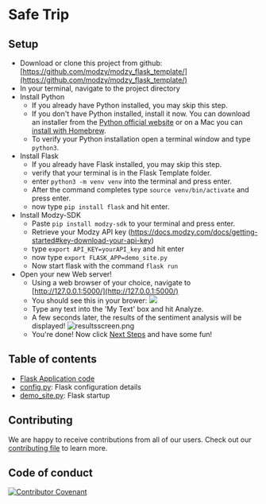 # Safe Trip





## Setup

- Download or clone this project from github: [https://github.com/modzy/modzy_flask_template/](https://github.com/modzy/modzy_flask_template/)
- In your terminal, navigate to the project directory
- Install Python
    - If you already have Python installed, you may skip this step.
    - If you don't have Python installed, install it now. You can download an installer from the [Python official website](http://python.org/download/) or on a Mac you can [install with Homebrew](https://docs.brew.sh/Homebrew-and-Python). 
    - To verify your Python installation open a terminal window and type `python3`.
- Install Flask 
    - If you already have Flask installed, you may skip this step.
    - verify that your terminal is in the Flask Template folder. 
    - enter `python3 -m venv venv` into the terminal and press enter. 
    - After the command completes type `source venv/bin/activate` and press enter.
    - now type `pip install flask` and hit enter. 
- Install Modzy-SDK
    - Paste `pip install modzy-sdk` to your terminal and press enter. 
    - Retrieve your Modzy API key (https://docs.modzy.com/docs/getting-started#key-download-your-api-key)
    - type `export API_KEY=yourAPI_key` and hit enter
    - now type `export FLASK_APP=demo_site.py`
    - Now start flask with the command `flask run`
- Open your new Web server!
    - Using a web browser of your choice, navigate to [http://127.0.0.1:5000/](http://127.0.0.1:5000/)
    - You should see this in your brower:
    ![](https://files.readme.io/eff62eb-Screen_Shot_2021-10-08_at_7.39.19_AM.png)
    - Type any text into the 'My Text' box and hit Analyze.
    - A few seconds later, the results of the sentiment analysis will be displayed!
    ![resultsscreen.png](https://files.readme.io/939d330-Screen_Shot_2021-10-08_at_7.39.42_AM.png)
    - You're done! Now click [Next Steps](http://127.0.0.1:5000/next) and have some fun!
    

## Table of contents

- [Flask Application code](app)
- [config.py](config.py): Flask configuration details
- [demo_site.py](demo_site.py): Flask startup 

## Contributing

We are happy to receive contributions from all of our users. Check out our [contributing file](https://github.com/modzy/modzy_flask_template/blob/master/CONTRIBUTING.md) to learn more.

## Code of conduct

[![Contributor Covenant](https://img.shields.io/badge/Contributor%20Covenant-v2.0%20adopted-ff69b4.svg)](https://github.com/modzy/modzy_flask_template/blob/master/CODE_OF_CONDUCT.md)
